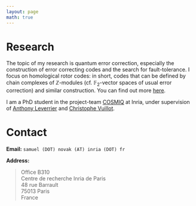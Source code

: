 ```yaml
---
layout: page
math: true
---
```


# Research

The topic of my research is quantum error correction, especially the construction of error correcting codes and the search for fault-tolerance. I focus on homological rotor codes: in short, codes that can be defined by chain complexes of $\mathbb{Z}$-modules (cf. $\mathbb{F}_2$-vector spaces of usual error correction) and similar construction. You can find out more [here](research).

I am a PhD student in the project-team [COSMIQ](https://www.rocq.inria.fr/secret/) at Inria, under supervision of [Anthony Leverrier](https://sites.google.com/site/anthonyleverrier/) and [Christophe Vuillot](https://members.loria.fr/CVuillot/).


# Contact

**Email:** `samuel (DOT) novak (AT) inria (DOT) fr`

**Address:**

> Office B310  
> Centre de recherche Inria de Paris  
> 48 rue Barrault  
> 75013 Paris  
> France
